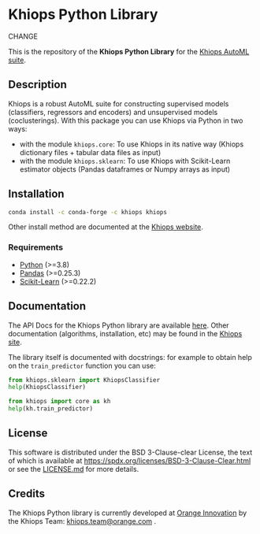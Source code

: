 # Khiops Python Library

CHANGE

This is the repository of the **Khiops Python Library** for the [Khiops AutoML suite][khiops].

## Description
Khiops is a robust AutoML suite for constructing supervised models (classifiers, regressors and
encoders) and unsupervised models (coclusterings). With this package you can use Khiops via Python
in two ways:
- with the module `khiops.core`: To use Khiops in its native way (Khiops dictionary files +
  tabular data files as input)
- with the module `khiops.sklearn`: To use Khiops with Scikit-Learn estimator objects (Pandas
  dataframes or Numpy arrays as input)

## Installation

```bash
conda install -c conda-forge -c khiops khiops
```
Other install method are documented at the [Khiops website][khiops-install].

### Requirements
- [Python][python] (>=3.8)
- [Pandas][pandas] (>=0.25.3)
- [Scikit-Learn][sklearn] (>=0.22.2)

[pandas]: https://pandas.pydata.org
[sklearn]: https://scikit-learn.org/stable

## Documentation
The API Docs for the Khiops Python library are available [here][khiops-api-docs]. Other
documentation (algorithms, installation, etc) may be found in the [Khiops site][khiops].

The library itself is documented with docstrings: for example to obtain help on the
`train_predictor` function you can use:
```python
from khiops.sklearn import KhiopsClassifier
help(KhiopsClassifier)

from khiops import core as kh
help(kh.train_predictor)
```

## License
This software is distributed under the BSD 3-Clause-clear License, the text of which is available at
https://spdx.org/licenses/BSD-3-Clause-Clear.html or see the [LICENSE.md](./LICENSE.md) for more
details.

## Credits
The Khiops Python library is currently developed at [Orange Innovation][o-innov] by the Khiops
Team: khiops.team@orange.com .

[khiops]: https://khiops.org
[khiops-install]: https://khiops.org/setup
[khiops-api-docs]: https://khiopsml.github.io/khiops-python
[python]: https://www.python.org
[pandas]: https://pandas.pydata.org
[sklearn]: https://scikit-learn.org/stable
[boto3]: https://github.com/boto/boto3
[gcs]: https://github.com/googleapis/python-storage
[o-innov]: https://hellofuture.orange.com/en/
